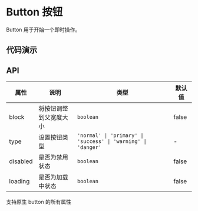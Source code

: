 # Button 按钮

Button 用于开始一个即时操作。

## 代码演示

<demo title="基本用法" describe="下面为所有 按钮的 type。">
<template>
  <lu-space>
    <lu-button>按钮</lu-button>
    <lu-button type='normal'>按钮</lu-button>
    <lu-button type='primary'>按钮</lu-button>
    <lu-button type='success'>按钮</lu-button>
    <lu-button type='warning'>按钮</lu-button>
    <lu-button type='danger'>按钮</lu-button>
  </lu-space>
</template>
</demo>

<demo title="块按钮" describe="设置 block 属性会让按钮独占一行。">
<template>
  <lu-space direction="vertical" :style="{display: 'flex'}">
    <lu-button block>按钮</lu-button>
    <lu-button block type='primary'>按钮</lu-button>
  </lu-space>
</template>

</demo>

<demo title="禁用按钮" describe="设置 disabled 会让按钮变成不可点击以及透明。">
<template>
  <lu-space>
    <lu-button disabled>按钮</lu-button>
    <lu-button disabled type='primary'>按钮</lu-button>
  </lu-space>
</template>
</demo>

<demo title="loading" describe="设置 loading 让按钮处于加载状态，此时按钮点击事件将会失效。">
<template>
  <lu-space>
    <lu-button loading>按钮</lu-button>
    <lu-button loading type='primary'>按钮</lu-button>
  </lu-space> 
</template>
</demo>

## API

| 属性     | 说明                   | 类型                                                          | 默认值 |
| -------- | ---------------------- | ------------------------------------------------------------- | ------ |
| block    | 将按钮调整到父宽度大小 | `boolean`                                                     | false  |
| type     | 设置按钮类型           | `'normal' \| 'primary' \| 'success' \| 'warning' \| 'danger'` | -      |
| disabled | 是否为禁用状态         | `boolean`                                                     | false  |
| loading  | 是否为加载中状态       | `boolean`                                                     | false  |

支持原生 button 的所有属性
